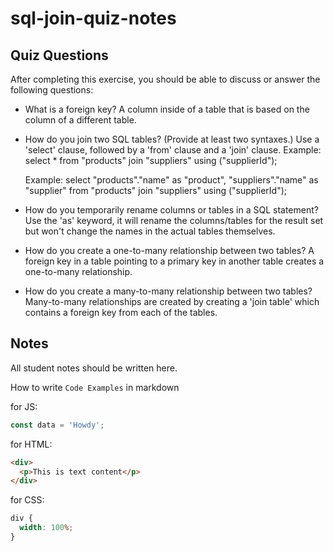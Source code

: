 # sql-join-quiz-notes

## Quiz Questions

After completing this exercise, you should be able to discuss or answer the following questions:

- What is a foreign key?
  A column inside of a table that is based on the column of a different table.

- How do you join two SQL tables? (Provide at least two syntaxes.)
  Use a 'select' clause, followed by a 'from' clause and a 'join' clause.
  Example:
  select \*
  from "products"
  join "suppliers" using ("supplierId");

  Example:
  select "products"."name" as "product",
  "suppliers"."name" as "supplier"
  from "products"
  join "suppliers" using ("supplierId");

- How do you temporarily rename columns or tables in a SQL statement?
  Use the 'as' keyword, it will rename the columns/tables for the result set but won't change the names in the actual tables themselves.

- How do you create a one-to-many relationship between two tables?
  A foreign key in a table pointing to a primary key in another table creates a one-to-many relationship.

- How do you create a many-to-many relationship between two tables?
  Many-to-many relationships are created by creating a 'join table' which contains a foreign key from each of the tables.

## Notes

All student notes should be written here.

How to write `Code Examples` in markdown

for JS:

```javascript
const data = 'Howdy';
```

for HTML:

```html
<div>
  <p>This is text content</p>
</div>
```

for CSS:

```css
div {
  width: 100%;
}
```
